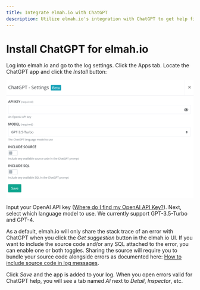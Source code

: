 ```yaml
---
title: Integrate elmah.io with ChatGPT
description: Utilize elmah.io's integration with ChatGPT to get help fixing errors. When installing the app you will get an AI tab where you can ask ChatGPT for help.
---
```


# Install ChatGPT for elmah.io

Log into elmah.io and go to the log settings. Click the Apps tab. Locate the ChatGPT app and click the *Install* button:

![Install Jira App](images/apps/chatgpt/chatgpt-install.png)

Input your OpenAI API key (<a href="https://help.openai.com/en/articles/4936850-where-do-i-find-my-api-key" target="_blank">Where do I find my OpenAI API Key?</a>). Next, select which language model to use. We currently support GPT-3.5-Turbo and GPT-4.

As a default, elmah.io will only share the stack trace of an error with ChatGPT when you click the *Get suggestion* button in the elmah.io UI. If you want to include the source code and/or any SQL attached to the error, you can enable one or both toggles. Sharing the source will require you to bundle your source code alongside errors as documented here: [How to include source code in log messages](/how-to-include-source-code-in-log-messages/).

Click *Save* and the app is added to your log. When you open errors valid for ChatGPT help, you will see a tab named *AI* next to *Detail*, *Inspector*, etc.